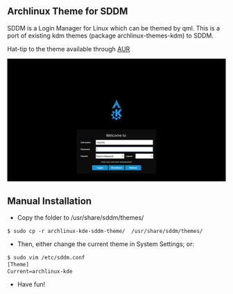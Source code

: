 Archlinux Theme for SDDM
------------------------
SDDM is a Login Manager for Linux which can be themed by qml. This is a port of existing kdm themes (package archlinux-themes-kdm) to SDDM.

Hat-tip to the theme available through [AUR](https://aur.archlinux.org/packages/archlinux-themes-sddm/)

![archlinux-kde](https://github.com/marco-parillo/archlinux-kde-sddm-theme/raw/master/archlinux-kde/screenshot.png "archlinux-kde")

Manual Installation
-------------------
* Copy the folder to /usr/share/sddm/themes/
```
$ sudo cp -r archlinux-kde-sddm-theme/  /usr/share/sddm/themes/

```
* Then, either change the current theme in System Settings; or: 
```
$ sudo vim /etc/sddm.conf
[Theme]
Current=archlinux-kde 
```

* Have fun!
